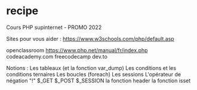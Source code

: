 # recipe
Cours PHP supinternet - PROMO 2022

Sites pour vous aider :
https://www.w3schools.com/php/default.asp

openclassroom
https://www.php.net/manual/fr/index.php
codeacademy.com 
freecodecamp
dev.to

Notions :
Les tableaux (et la fonction var_dump)
Les conditions et les conditions ternaires
Les boucles (foreach)
Les sessions 
L'opérateur de négation "!"
$_GET $_POST $_SESSION
la fonction header 
la fonction isset

